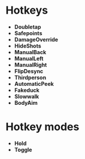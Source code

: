 # Hotkeys
* **Doubletap**
* **Safepoints**
* **DamageOverride**
* **HideShots**
* **ManualBack**
* **ManualLeft**
* **ManualRight**
* **FlipDesync**
* **Thirdperson**
* **AutomaticPeek**
* **Fakeduck**
* **Slowwalk**
* **BodyAim**

# Hotkey modes
* **Hold**
* **Toggle**

